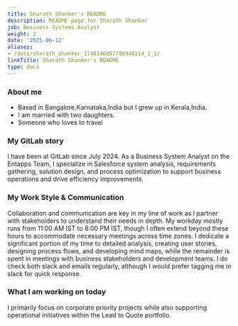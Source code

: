 ```yaml
---
title: Sharath Shanker's README
description: README page for Sharath Shanker
job: Business Systems Analyst
weight: 2
date: '2025-06-12'
aliases:
- /docs/sharath_shanker_1748146057786948114_1_1/
linkTitle: Sharath Shanker's README
type: docs
---
```


### About me

- Based in Bangalore,Karnataka,India but I grew up in Kerala,India.
- I am married with two daughters.
- Someone who loves to travel

### My GitLab story

I have been at GitLab since July 2024. As a Business System Analyst on the Entapps Team, I specialize in Salesforce system analysis, requirements gathering, solution design, and process optimization to support business operations and drive efficiency improvements.

### My Work Style & Communication

Collaboration and communication are key in my line of work as I partner with stakeholders to understand their needs in depth. My workday mostly runs from 11:00 AM IST to 8:00 PM IST, though I often extend beyond these hours to accommodate necessary meetings across time zones. I dedicate a significant portion of my time to detailed analysis, creating user stories, designing process flows, and developing mind maps, while the remainder is spent in meetings with business stakeholders and development teams. I do check both slack and emails regularly, although I would prefer tagging me in slack for quick response.

### What I am working on today

I primarily focus on corporate priority projects while also supporting operational initiatives within the Lead to Quote portfolio.
